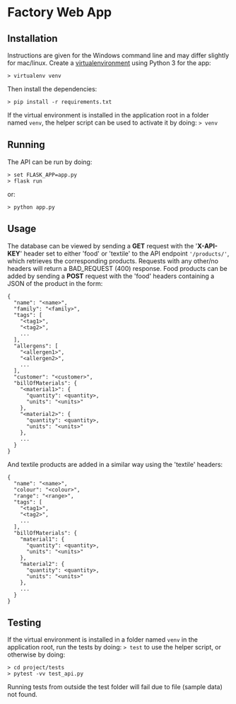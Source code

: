 # Factory Web App

## Installation
Instructions are given for the Windows command line and may differ slightly for mac/linux. Create a [virtualenvironment](https://virtualenv.pypa.io/en/latest/) using Python 3 for the app:
```
> virtualenv venv
```
Then install the dependencies:
```
> pip install -r requirements.txt
```
If the virtual environment is installed in the application root in a folder named ```venv```, the helper script can be used to activate it by doing:
```> venv```
## Running
The API can be run by doing:
```
> set FLASK_APP=app.py
> flask run
```
or:
```
> python app.py
```
## Usage
The database can be viewed by sending a **GET** request with the '**X-API-KEY**' header set to either 'food' or 'textile' to the API endpoint ```'/products/'```, which retrieves the corresponding products.
Requests with any other/no headers will return a BAD_REQUEST (400) response. Food products can be added by sending a **POST** request with the 'food' headers containing a JSON of the product in the form:  
```
{
  "name": "<name>",
  "family": "<family>",
  "tags": [
    "<tag1>",
    "<tag2>",
    ...
  ],
  "allergens": [
    "<allergen1>",
    "<allergen2>",
    ...
  ],
  "customer": "<customer>",
  "billOfMaterials": {
    "<material1>": {
      "quantity": <quantity>,
      "units": "<units>"
    },
    "<material2>": {
      "quantity": <quantity>,
      "units": "<units>"
    },
    ...
  }
}
```  
And textile products are added in a similar way using the 'textile' headers:  
```
{
  "name": "<name>",
  "colour": "<colour>",
  "range": "<range>",
  "tags": [
    "<tag1>",
    "<tag2>",
    ...
  ],
  "billOfMaterials": {
    "material1": {
      "quantity": <quantity>,
      "units": "<units>"
    },
    "material2": {
      "quantity": <quantity>,
      "units": "<units>"
    },
    ...
  }
}
```
## Testing
If the virtual environment is installed in a folder named ```venv``` in the application root, run the tests by doing:
```> test```
to use the helper script, or otherwise by doing:
```
> cd project/tests
> pytest -vv test_api.py
```
Running tests from outside the test folder will fail due to file (sample data) not found.
